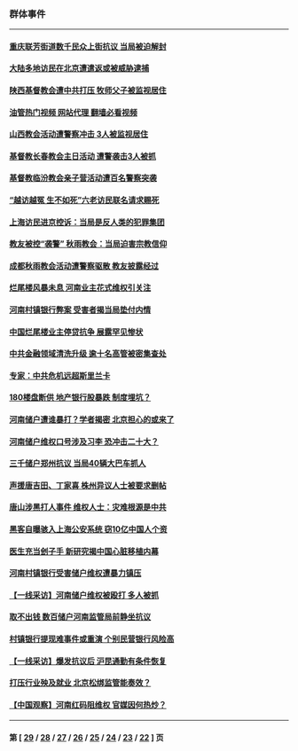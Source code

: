 ### 群体事件
---
#### [重庆联芳街道数千民众上街抗议 当局被迫解封](../../pages/ncid279/n13812220.md?09060045) 
#### [大陆多地访民在北京遭遣返或被威胁逮捕](../../pages/ncid279/n13812104.md?09060045) 
#### [陕西基督教会遭中共打压 牧师父子被监视居住](../../pages/ncid279/n13811611.md?09060045) 
#### [油管热门视频 网站代理 翻墙必看视频](http://209.222.30.114:81/youtube.html?09060045)
#### [山西教会活动遭警察冲击 3人被监视居住](../../pages/ncid279/n13808966.md?09060045) 
#### [基督教长春教会主日活动 遭警袭击3人被抓](../../pages/ncid279/n13806935.md?09060045) 
#### [基督教临汾教会亲子营活动遭百名警察突袭](../../pages/ncid279/n13806527.md?09060045) 
#### [“越访越冤 生不如死”六老访民联名请求赐死](../../pages/ncid279/n13805907.md?09060045) 
#### [上海访民进京控诉：当局是反人类的犯罪集团](../../pages/ncid279/n13803858.md?09060045) 
#### [教友被控“袭警” 秋雨教会：当局迫害宗教信仰](../../pages/ncid279/n13803563.md?09060045) 
#### [成都秋雨教会活动遭警察驱散 教友披露经过](../../pages/ncid279/n13802541.md?09060045) 
#### [烂尾楼风暴未息 河南业主花式维权引关注](../../pages/ncid279/n13794519.md?09060045) 
#### [河南村镇银行弊案 受害者揭当局垫付内情](../../pages/ncid279/n13791990.md?09060045) 
#### [中国烂尾楼业主停贷抗争 展露罕见惨状](../../pages/ncid279/n13787794.md?09060045) 
#### [中共金融领域清洗升级 逾十名高管被密集查处](../../pages/ncid279/n13782694.md?09060045) 
#### [专家：中共危机远超斯里兰卡](../../pages/ncid279/n13782248.md?09060045) 
#### [180楼盘断供 地产银行股暴跌 制度埋坑？](../../pages/ncid279/n13780778.md?09060045) 
#### [河南储户遭谁暴打？学者揭密 北京担心的或来了](../../pages/ncid279/n13779407.md?09060045) 
#### [河南储户维权口号涉及习李 恐冲击二十大？](../../pages/ncid279/n13778148.md?09060045) 
#### [三千储户郑州抗议 当局40辆大巴车抓人](../../pages/ncid279/n13777593.md?09060045) 
#### [声援唐吉田、丁家喜 株州异议人士被要求删帖](../../pages/ncid279/n13775534.md?09060045) 
#### [唐山涉黑打人事件 维权人士：灾难根源是中共](../../pages/ncid279/n13773534.md?09060045) 
#### [黑客自曝骇入上海公安系统 窃10亿中国人个资](../../pages/ncid279/n13773395.md?09060045) 
#### [医生充当刽子手 新研究揭中国心脏移植内幕](../../pages/ncid279/n13772291.md?09060045) 
#### [河南村镇银行受害储户维权遭暴力镇压](../../pages/ncid279/n13770841.md?09060045) 
#### [【一线采访】河南储户维权被殴打 多人被抓](../../pages/ncid279/n13768629.md?09060045) 
#### [取不出钱 数百储户河南监管局前静坐抗议](../../pages/ncid279/n13767198.md?09060045) 
#### [村镇银行提现难事件或重演 个别民营银行风险高](../../pages/ncid279/n13764495.md?09060045) 
#### [【一线采访】爆发抗议后 沪昆通勤有条件恢复](../../pages/ncid279/n13763504.md?09060045) 
#### [打压行业殃及就业 北京松绑监管能奏效？](../../pages/ncid279/n13761130.md?09060045) 
#### [【中国观察】河南红码阻维权 官媒因何热炒？](../../pages/ncid279/n13760146.md?09060045) 

---
#### 第 [ [29](./29.md?09060045) / [28](./28.md?09060045) / [27](./27.md?09060045) / [26](./26.md?09060045) / [25](./25.md?09060045) / [24](./24.md?09060045) / [23](./23.md?09060045) / [22](./22.md?09060045) ] 页
